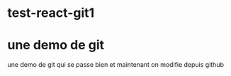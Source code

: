 
# test-react-git1
une demo de git
==============
une demo de git qui se passe bien
et maintenant on modifie depuis github
